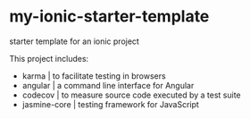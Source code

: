 # my-ionic-starter-template
starter template for an ionic project

This project includes:
  - karma | to facilitate testing in browsers
  - angular | a command line interface for Angular
  - codecov | to measure source code executed by a test suite
  - jasmine-core | testing framework for JavaScript